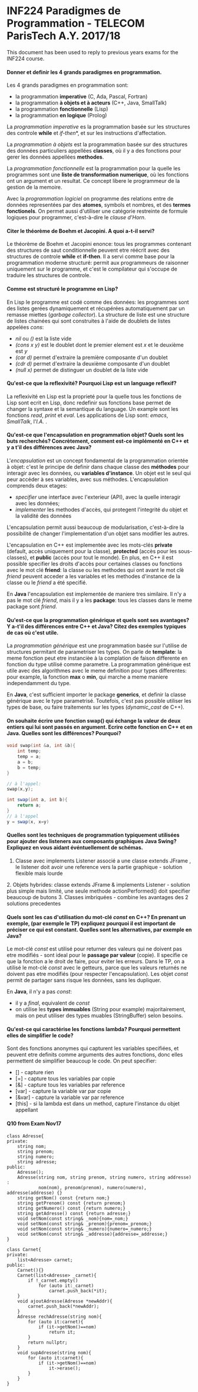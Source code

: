 # INF224 Paradigmes de Programmation - TELECOM ParisTech A.Y. 2017/18

This document has been used to reply to previous years exams for the INF224 course.

#### Donner et definir les 4 grands paradigmes en programmation.

Les 4 grands paradigmes en programmation sont:

- la programmation **imperative** (C, Ada, Pascal, Fortran)
- la programmation **à objets et à acteurs** (C++, Java, SmallTalk)
- la programmation **fonctionnelle** (Lisp)
- la programmation **en logique** (Prolog)

La *programmation imperative* es la programmation basée sur les structures des controle **while** et *if-then**, et sur les instructions d'affectation.

La *programmation à objets* est la programmation basée sur des structures des données particuliers appellées **classes**, où il y a des fonctions pour gerer les données appellées **methodes**.

La *programmation fonctionnelle* est la programmation pour la quelle les programmes sont une **liste de transformation numerique**, où les fonctions ont un argument et un resultat. Ce concept libere le programmeur de la gestion de la memoire.

Avec la *programmation logiciel* on programme des relations entre de données representées par des **atomes**, symbols et nombres, et des **termes fonctionels**. On permet aussi d'utiliser une catégorie restreinte de formule logiques pour programmer, c'est-à-dire le *clause d'Horn*.

#### Citer le théorème de Boehm et Jacopini. A quoi a-t-il servi?

Le théorème de Boehm et Jacopini enonce: tous les programmes contenant des structures de saut conditionnelle peuvent etre réécrit avec des structures de controle **while** et **if-then**. Il  a servi comme base pour la programmation moderne structuré: permit aux programmeurs de raisonner uniquement sur le programme, et c'est le compilateur qui s'occupe de traduire les structures de controle.

#### Comme est structuré le programme en Lisp?

En Lisp le programme est codé comme des données: les programmes sont des listes gerées dynamiquement et récupérées automatiquement par un remasse miettes (*garbage collector*). La structure de liste est une structure de listes chainées qui sont construites à l'aide de doublets de listes appelées *cons*:
- *nil* ou *()* est la liste vide
- *(cons x y)* est le doublet dont le premier element est *x* et le deuxième est *y*
- *(car d)* permet d'extraire la première composante d'un doublet
- *(cdr d)* permet d'extraire la deuxième composante d'un doublet
- *(null x)* permet de distinguer un doublet de la liste vide

#### Qu'est-ce que la reflexivité? Pourquoi Lisp est un language reflexif?

La reflexivité en Lisp est la proprieté pour la quelle tous les fonctions de Lisp sont ecrit en Lisp, donc redefinir sus fonctions base permet de changer la syntaxe et la semantique du language. Un example sont les fonctions *read*, *print* et *eval*. Les applications de Lisp sont: *emacs*, *SmallTalk*, l'*I.A.* .

#### Qu'est-ce que l'encapsulation en programmation objet? Quels sont les buts recherchés? Concrètement, comment est-ce implémenté en C++ et y a t'il des différences avec Java?

L'*encapsulation* est un concept fondamental de la programmation orientée à objet: c'est le principe de definir dans chaque classe des **méthodes** pour interagir avec les données, ou **variables d'instance**. Un objet est le seul qui peur accéder à ses variables, avec sus méthodes. L'encapsulation comprends deux etages:

- *specifier* une interface avec l'exterieur (API), avec la quelle interagir avec les données;
- *implementer* les methodes d'accès, qui protegent l'integrité du objet et la validité des données

L'encapsulation permit aussi beaucoup de modularisation, c'est-à-dire la possibilité de changer l'implementation d'un objet sans modifier les autres.

L'encapsulation en C++ est implementée avec les mots-clés **private** (default, accès uniquement pour la classe), **protected** (accès pour les sous-classes), et **public** (accès pour tout le monde). En plus, en C++ il est possible specifier les droits d'accès pour certaines classes ou fonctions avec le mot clé **friend**: la classe ou les methodes qui ont avant le mot clè *friend* peuvent acceder a les variables et les methodes d'instance de la classe ou le *friend* a été specifié.

En **Java** l'encapsulation est implementée de maniere tres similaire. Il n'y a pas le mot clé *friend*, mais il y a les **package**: tous les classes dans le meme package sont *friend*.

#### Qu'est-ce que la programmation générique et quels sont ses avantages? Y a-t'il	des	différences entre C++ et Java? Citez des exemples typiques de cas où c'est utile.

La *programmation générique* est une programmation basée sur l'utilise de structures permitant de parametriser les types. On parle de **template**: la meme fonction peut etre instancièe à la complation de faison differente en fonction du type utilisé comme parametre. La programmation générique est utile avec des algorithmes avec le meme definition pour types differentes: pour example, la fonction **max** o **min**, qui marche a meme maniere independamment du type.

En **Java**, c'est sufficient importer le package **generics**, et definir la classe générique avec le type parametrisé. Toutefois, c'est pas possible utiliser les types de base, ou faire traitements sur les types (*dynamic_cast* de C++).

#### On souhaite écrire une fonction swap()	qui	échange	la valeur de deux entiers qui lui sont passés en argument. Ecrire cette	fonction en	C++	et en Java. Quelles	sont les différences? Pourquoi?

```cpp
void swap(int &a, int &b){
	int temp;
	temp = a;
	a = b;
	b = temp;
}

// à l'appel:
swap(x,y);
```

```Java
int swap(int a, int b){
	return a;
}
// à l'appel
y = swap(x, x=y)
```

#### Quelles sont les techniques de programmation typiquement utilisées pour ajouter des listeners aux composants graphiques Java Swing? Expliquez en vous aidant événtuellement de schémas.

1. Classe avec implements Listener associé a une classe extends JFrame , le listener doit avoir une reference vers la partie graphique - solution flexible mais lourde
<insert here pic of version1>
2. Objets hybrides: classe extends JFrame & implements Listener - solution plus simple mais limité, une seule methode actionPerformed() doit specifier beaucoup de butons
<insert here pic of version2>
3. Classes imbriquées - combine les avantages des 2 solutions precedentes
<insert here pic of version3>

#### Quels sont les cas d'utilisation du mot-clé *const* en C++? En prenant un exemple, (par exemple le TP) expliquez pourquoi il est important de préciser ce qui est constant. Quelles sont les alternatives, par exemple en Java?

Le mot-clé *const* est utilisé pour returner des valeurs qui ne doivent pas etre modifiés - sont ideal pour le **passage par valeur** (copie). Il specifie ce que la fonction a le droit de faire, pour eviter les erreurs. Dans le TP, on a utilisé le mot-clé *const* avec le getteurs, parce que les valeurs returnés ne doivent pas etre modifiés (pour respecter l'encapsulation). Les objet *const* permit de partager sans risque les données, sans les dupliquer.

En **Java**, il n'y a pas *const*:
- il y a *final*, equivalent de *const*
- on utilise les **types immuables** (String pour example) majoritairement, mais on peut utiliser des types muables (StringBuffer) selon besoins.

#### Qu'est-ce qui caractérise les fonctions lambda? Pourquoi permettent elles de simplifier le code?

Sont des fonctions anonymes qui capturent les variables specifiées, et peuvent etre definits comme arguments des autres fonctions, donc elles permettent de simplifier beaucoup le code. On peut specifier:
- [] - capture rien
- [=] - capture tous les variables par copie
- [&] - capture tous les variables par reference
- [var] - capture la variable var par copie
- [&var] - capture la variable var par reference
- [this] - si la lambda est dans un method, capture l'instance du objet appellant

#### Q10 from Exam Nov17

```
class Adresse{
private:
	string nom;
	string prenom;
	string numero;
	string adresse;
public:
	Adresse();
	Adresse(string nom, string prenom, string numero, string addresse) :
			nom(nom), prenom(prenom), numero(numero), addresse(addresse) {}
	string getNom() const {return nom;}
	string getPrenom() const {return prenom;}
	string getNumero() const {return numero;}
	string getAdresse() const {return adresse;}
	void setNom(const string& _nom){nom=_nom;}
	void setNom(const string& _prenom){prenom=_prenom;}
	void setNom(const string& _numero){numero=_numero;}
	void setNom(const string& _addresse){addresse=_addresse;}
}

```

```
class Carnet{
private:
	list<Adresse> carnet;
public:
	Carnet(){}
	Carnet(list<Adresse> _carnet){
		if !_carnet.empty()
			for (auto it:_carnet)
				carnet.push_back(*it);
	}
	void ajoutAdresse(Adresse *newAddr){
		carnet.push_back(*newAddr);
	}
	Adresse rechAdresse(string nom){
		for (auto it:carnet){
			if (it->getNom()==nom)
				return it;
		}
		return nullptr;
	}
	void supAdresse(string nom){
		for (auto it:carnet){
			if (it->getNom()==nom)
				it->erase();
		}
	}
}
```
